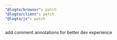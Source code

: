 ```yaml
---
"@logto/browser": patch
"@logto/client": patch
"@logto/js": patch
---
```


add comment annotations for better dev experience
